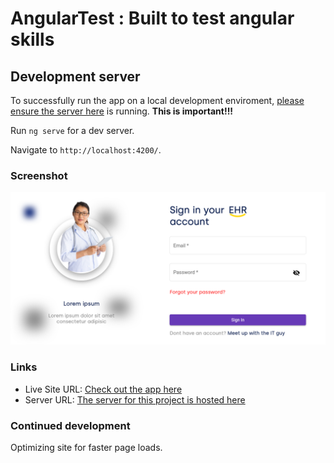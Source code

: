 # AngularTest : Built to test angular skills

## Development server

To successfully run the app on a local development enviroment, [please ensure the server here](https://github.com/The-Professor99/fake_api_server) is running. <strong>This is important!!!</strong>

Run `ng serve` for a dev server. 

Navigate to `http://localhost:4200/`.

### Screenshot

![](./src/assets/img/screenshot.png)

### Links

- Live Site URL: [Check out the app here](https://angular-test99.netlify.app)
- Server URL: [The server for this project is hosted here](https://fake-server-app-angular-test.herokuapp.com/)

### Continued development
Optimizing site for faster page loads.

